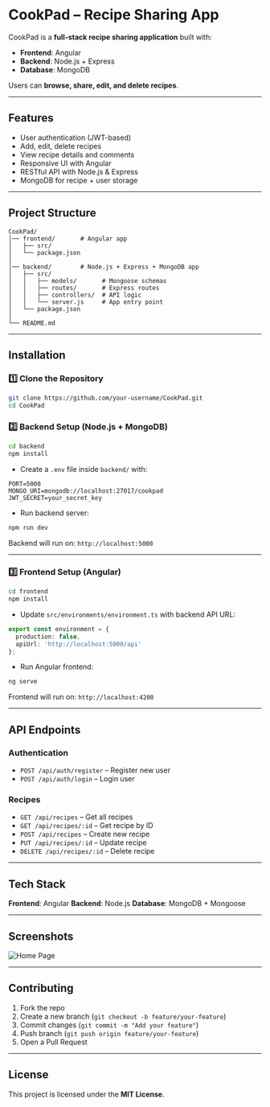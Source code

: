 
# CookPad – Recipe Sharing App

CookPad is a **full-stack recipe sharing application** built with:

* **Frontend**: Angular
* **Backend**: Node.js + Express
* **Database**: MongoDB

Users can **browse, share, edit, and delete recipes**.

---

## Features

* User authentication (JWT-based)
* Add, edit, delete recipes
* View recipe details and comments
* Responsive UI with Angular
* RESTful API with Node.js & Express
* MongoDB for recipe + user storage

---

## Project Structure

```
CookPad/
│── frontend/       # Angular app
│   ├── src/        
│   └── package.json
│
│── backend/        # Node.js + Express + MongoDB app
│   ├── src/
│   │   ├── models/       # Mongoose schemas
│   │   ├── routes/       # Express routes
│   │   ├── controllers/  # API logic
│   │   └── server.js     # App entry point
│   └── package.json
│
└── README.md
```

---

## Installation

### 1️⃣ Clone the Repository

```bash
git clone https://github.com/your-username/CookPad.git
cd CookPad
```

### 2️⃣ Backend Setup (Node.js + MongoDB)

```bash
cd backend
npm install
```

* Create a `.env` file inside `backend/` with:

```
PORT=5000
MONGO_URI=mongodb://localhost:27017/cookpad
JWT_SECRET=your_secret_key
```

* Run backend server:

```bash
npm run dev
```

Backend will run on: `http://localhost:5000`

---

### 3️⃣ Frontend Setup (Angular)

```bash
cd frontend
npm install
```

* Update `src/environments/environment.ts` with backend API URL:

```ts
export const environment = {
  production: false,
  apiUrl: 'http://localhost:5000/api'
};
```

* Run Angular frontend:

```bash
ng serve
```

Frontend will run on: `http://localhost:4200`

---

## API Endpoints

### Authentication

* `POST /api/auth/register` – Register new user
* `POST /api/auth/login` – Login user

### Recipes

* `GET /api/recipes` – Get all recipes
* `GET /api/recipes/:id` – Get recipe by ID
* `POST /api/recipes` – Create new recipe
* `PUT /api/recipes/:id` – Update recipe
* `DELETE /api/recipes/:id` – Delete recipe

---

## Tech Stack

**Frontend**: Angular
**Backend**: Node.js
**Database**: MongoDB + Mongoose

---

## Screenshots
![Home Page](./CookPad/screenshots/home.png)

---

## Contributing

1. Fork the repo
2. Create a new branch (`git checkout -b feature/your-feature`)
3. Commit changes (`git commit -m "Add your feature"`)
4. Push branch (`git push origin feature/your-feature`)
5. Open a Pull Request

---

## License

This project is licensed under the **MIT License**.

